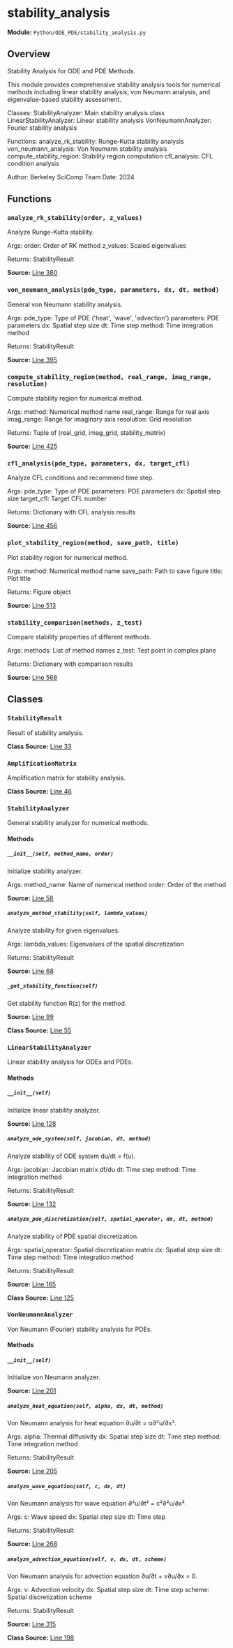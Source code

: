 # stability_analysis

**Module:** `Python/ODE_PDE/stability_analysis.py`

## Overview

Stability Analysis for ODE and PDE Methods.

This module provides comprehensive stability analysis tools for numerical
methods including linear stability analysis, von Neumann analysis,
and eigenvalue-based stability assessment.

Classes:
StabilityAnalyzer: Main stability analysis class
LinearStabilityAnalyzer: Linear stability analysis
VonNeumannAnalyzer: Fourier stability analysis

Functions:
analyze_rk_stability: Runge-Kutta stability analysis
von_neumann_analysis: Von Neumann stability analysis
compute_stability_region: Stability region computation
cfl_analysis: CFL condition analysis

Author: Berkeley SciComp Team
Date: 2024

## Functions

### `analyze_rk_stability(order, z_values)`

Analyze Runge-Kutta stability.

Args:
order: Order of RK method
z_values: Scaled eigenvalues

Returns:
StabilityResult

**Source:** [Line 380](Python/ODE_PDE/stability_analysis.py#L380)

### `von_neumann_analysis(pde_type, parameters, dx, dt, method)`

General von Neumann stability analysis.

Args:
pde_type: Type of PDE ('heat', 'wave', 'advection')
parameters: PDE parameters
dx: Spatial step size
dt: Time step
method: Time integration method

Returns:
StabilityResult

**Source:** [Line 395](Python/ODE_PDE/stability_analysis.py#L395)

### `compute_stability_region(method, real_range, imag_range, resolution)`

Compute stability region for numerical method.

Args:
method: Numerical method name
real_range: Range for real axis
imag_range: Range for imaginary axis
resolution: Grid resolution

Returns:
Tuple of (real_grid, imag_grid, stability_matrix)

**Source:** [Line 425](Python/ODE_PDE/stability_analysis.py#L425)

### `cfl_analysis(pde_type, parameters, dx, target_cfl)`

Analyze CFL conditions and recommend time step.

Args:
pde_type: Type of PDE
parameters: PDE parameters
dx: Spatial step size
target_cfl: Target CFL number

Returns:
Dictionary with CFL analysis results

**Source:** [Line 456](Python/ODE_PDE/stability_analysis.py#L456)

### `plot_stability_region(method, save_path, title)`

Plot stability region for numerical method.

Args:
method: Numerical method name
save_path: Path to save figure
title: Plot title

Returns:
Figure object

**Source:** [Line 513](Python/ODE_PDE/stability_analysis.py#L513)

### `stability_comparison(methods, z_test)`

Compare stability properties of different methods.

Args:
methods: List of method names
z_test: Test point in complex plane

Returns:
Dictionary with comparison results

**Source:** [Line 568](Python/ODE_PDE/stability_analysis.py#L568)

## Classes

### `StabilityResult`

Result of stability analysis.

**Class Source:** [Line 33](Python/ODE_PDE/stability_analysis.py#L33)

### `AmplificationMatrix`

Amplification matrix for stability analysis.

**Class Source:** [Line 46](Python/ODE_PDE/stability_analysis.py#L46)

### `StabilityAnalyzer`

General stability analyzer for numerical methods.

#### Methods

##### `__init__(self, method_name, order)`

Initialize stability analyzer.

Args:
method_name: Name of numerical method
order: Order of the method

**Source:** [Line 58](Python/ODE_PDE/stability_analysis.py#L58)

##### `analyze_method_stability(self, lambda_values)`

Analyze stability for given eigenvalues.

Args:
lambda_values: Eigenvalues of the spatial discretization

Returns:
StabilityResult

**Source:** [Line 68](Python/ODE_PDE/stability_analysis.py#L68)

##### `_get_stability_function(self)`

Get stability function R(z) for the method.

**Source:** [Line 99](Python/ODE_PDE/stability_analysis.py#L99)

**Class Source:** [Line 55](Python/ODE_PDE/stability_analysis.py#L55)

### `LinearStabilityAnalyzer`

Linear stability analysis for ODEs and PDEs.

#### Methods

##### `__init__(self)`

Initialize linear stability analyzer.

**Source:** [Line 128](Python/ODE_PDE/stability_analysis.py#L128)

##### `analyze_ode_system(self, jacobian, dt, method)`

Analyze stability of ODE system du/dt = f(u).

Args:
jacobian: Jacobian matrix df/du
dt: Time step
method: Time integration method

Returns:
StabilityResult

**Source:** [Line 132](Python/ODE_PDE/stability_analysis.py#L132)

##### `analyze_pde_discretization(self, spatial_operator, dx, dt, method)`

Analyze stability of PDE spatial discretization.

Args:
spatial_operator: Spatial discretization matrix
dx: Spatial step size
dt: Time step
method: Time integration method

Returns:
StabilityResult

**Source:** [Line 165](Python/ODE_PDE/stability_analysis.py#L165)

**Class Source:** [Line 125](Python/ODE_PDE/stability_analysis.py#L125)

### `VonNeumannAnalyzer`

Von Neumann (Fourier) stability analysis for PDEs.

#### Methods

##### `__init__(self)`

Initialize von Neumann analyzer.

**Source:** [Line 201](Python/ODE_PDE/stability_analysis.py#L201)

##### `analyze_heat_equation(self, alpha, dx, dt, method)`

Von Neumann analysis for heat equation ∂u/∂t = α∂²u/∂x².

Args:
alpha: Thermal diffusivity
dx: Spatial step size
dt: Time step
method: Time integration method

Returns:
StabilityResult

**Source:** [Line 205](Python/ODE_PDE/stability_analysis.py#L205)

##### `analyze_wave_equation(self, c, dx, dt)`

Von Neumann analysis for wave equation ∂²u/∂t² = c²∂²u/∂x².

Args:
c: Wave speed
dx: Spatial step size
dt: Time step

Returns:
StabilityResult

**Source:** [Line 268](Python/ODE_PDE/stability_analysis.py#L268)

##### `analyze_advection_equation(self, v, dx, dt, scheme)`

Von Neumann analysis for advection equation ∂u/∂t + v∂u/∂x = 0.

Args:
v: Advection velocity
dx: Spatial step size
dt: Time step
scheme: Spatial discretization scheme

Returns:
StabilityResult

**Source:** [Line 315](Python/ODE_PDE/stability_analysis.py#L315)

**Class Source:** [Line 198](Python/ODE_PDE/stability_analysis.py#L198)
